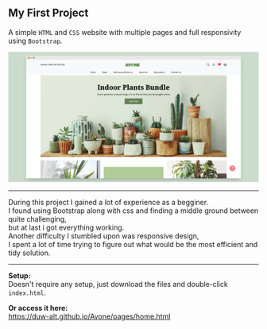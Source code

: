 ## My First Project

A simple `HTML` and `CSS` website with multiple pages and full responsivity using `Bootstrap`.

![website-preview](preview.png)

---

During this project I gained a lot of experience as a begginer.  
I found using Bootstrap along with css and finding a middle ground between quite challenging,  
but at last i got everything working.  
Another difficulty I stumbled upon was responsive design,  
I spent a lot of time trying to figure out what would be the most efficient and tidy solution.

---

**Setup:**  
Doesn't require any setup, just download the files and double-click `index.html`.

**Or access it here:**  
https://duw-alt.github.io/Avone/pages/home.html
